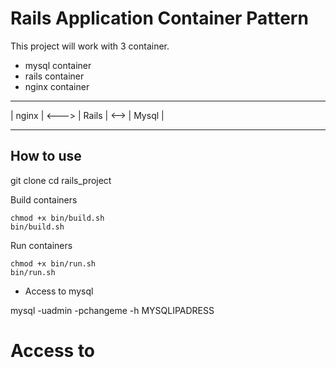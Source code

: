 # Rails Application Container Pattern

This project will work with 3 container.

* mysql container
* rails container
* nginx container



-----------        -----------        -----------
|  nginx  |  <---> |  Rails  |  <-->  |  Mysql  |
-----------        -----------        -----------


## How to use

git clone
cd rails_project

Build containers

```
chmod +x bin/build.sh
bin/build.sh
```

Run containers
```
chmod +x bin/run.sh
bin/run.sh
```

* Access to mysql

mysql -uadmin -pchangeme -h MYSQLIPADRESS

# Access to 